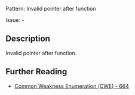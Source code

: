 Pattern: Invalid pointer after function

Issue: -

## Description

Invalid pointer after function.

## Further Reading

* [Common Weakness Enumeration (CWE) - 664](https://cwe.mitre.org/data/definitions/664.html)